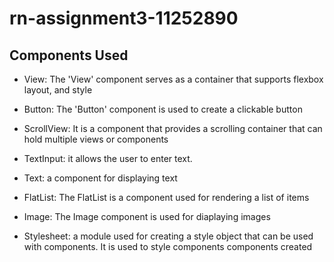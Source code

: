 # rn-assignment3-11252890


## Components Used

* View: The 'View' component serves as a container that supports flexbox layout, and style

* Button: The 'Button' component is used to create a clickable button

* ScrollView: It is a component that provides a scrolling container that can hold multiple views or components

* TextInput: it allows the user to enter text.

* Text: a component for displaying text

* FlatList: The FlatList is a component used for rendering a list of items

* Image: The Image component is used for diaplaying images

* Stylesheet: a module used for creating a style object that can be used with components. It is used to style components components created